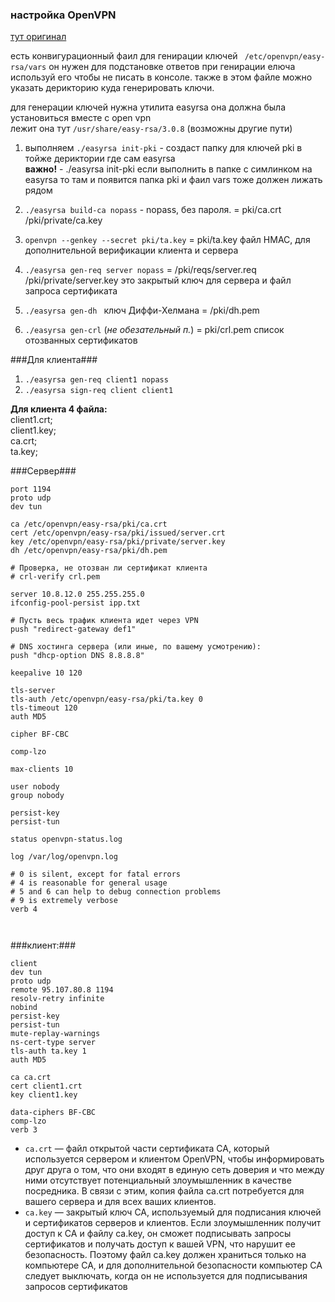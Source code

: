 

 ### настройка OpenVPN
 
 [тут оригинал ](https://bozza.ru/art-269.html)
 
 есть конвигурационный фаил для генирации ключей ` /etc/openvpn/easy-rsa/vars` он нужен для подстановке ответов при генирации елюча  
 используй его чтобы не писать в консоле. также в этом файле можно указать дерикторию куда генерировать ключи.  
 
 для генерации ключей нужна утилита easyrsa она должна была установиться вместе с open vpn  
 лежит она тут `/usr/share/easy-rsa/3.0.8` (возможны другие пути)  
1. выполняем ` ./easyrsa init-pki ` - создаст папку для ключей pki в тойже дериктории где сам easyrsa  
 **важно!** - ./easyrsa init-pki если выполнить в папке с симлинком на easyrsa то там и появится папка pki и фаил vars тоже должен лижать рядом
 
2. `./easyrsa build-ca nopass` - nopass, без пароля. = pki/ca.crt  /pki/private/ca.key  
3. ` openvpn --genkey --secret pki/ta.key ` = pki/ta.key  файл HMAC, для дополнительной верификации клиента и сервера
4. `./easyrsa gen-req server nopass` = /pki/reqs/server.req  /pki/private/server.key это закрытый ключ для сервера и файл запроса сертификата  
5. `./easyrsa gen-dh ` ключ Диффи-Хелмана = /pki/dh.pem
6. `./easyrsa gen-crl` (*не обезательный п.*) = pki/crl.pem список отозванных сертификатов

###Для клиента###

1. `./easyrsa gen-req client1 nopass`  
2. `./easyrsa sign-req client client1`  

**Для клиента 4 файла:**  
client1.crt;  
client1.key;  
ca.crt;  
ta.key;   

###Сервер###
```
port 1194
proto udp
dev tun

ca /etc/openvpn/easy-rsa/pki/ca.crt
cert /etc/openvpn/easy-rsa/pki/issued/server.crt
key /etc/openvpn/easy-rsa/pki/private/server.key
dh /etc/openvpn/easy-rsa/pki/dh.pem

# Проверка, не отозван ли сертификат клиента
# crl-verify crl.pem

server 10.8.12.0 255.255.255.0
ifconfig-pool-persist ipp.txt

# Пусть весь трафик клиента идет через VPN
push "redirect-gateway def1"

# DNS хостинга сервера (или иные, по вашему усмотрению):
push "dhcp-option DNS 8.8.8.8"

keepalive 10 120

tls-server
tls-auth /etc/openvpn/easy-rsa/pki/ta.key 0
tls-timeout 120
auth MD5

cipher BF-CBC

comp-lzo

max-clients 10

user nobody
group nobody

persist-key
persist-tun

status openvpn-status.log

log /var/log/openvpn.log

# 0 is silent, except for fatal errors
# 4 is reasonable for general usage
# 5 and 6 can help to debug connection problems
# 9 is extremely verbose
verb 4



```

###клиент:###
```
client
dev tun
proto udp
remote 95.107.80.8 1194
resolv-retry infinite
nobind
persist-key
persist-tun
mute-replay-warnings
ns-cert-type server
tls-auth ta.key 1
auth MD5

ca ca.crt
cert client1.crt
key client1.key

data-ciphers BF-CBC
comp-lzo
verb 3
```

 
 
+ `ca.crt` — файл открытой части сертификата CA, который используется сервером и клиентом OpenVPN, чтобы информировать друг друга о том, что они входят в единую сеть доверия и что между ними отсутствует потенциальный злоумышленник в качестве посредника. В связи с этим, копия файла ca.crt потребуется для вашего сервера и для всех ваших клиентов.
+ `ca.key` — закрытый ключ CA, используемый для подписания ключей и сертификатов серверов и клиентов. Если злоумышленник получит доступ к CA и файлу ca.key, он сможет подписывать запросы сертификатов и получать доступ к вашей VPN, что нарушит ее безопасность. Поэтому файл ca.key должен храниться только на компьютере CA, и для дополнительной безопасности компьютер CA следует выключать, когда он не используется для подписывания запросов сертификатов